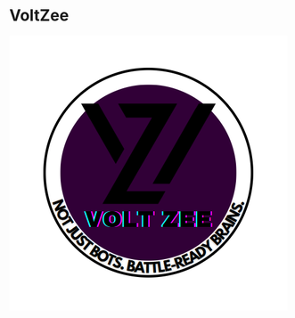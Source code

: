 # VoltZee
![Team Logo](https://github.com/Volt-Zee/WRO-Future-Engineer_volt-Zee/blob/16c4e55c3521c5d656a7622198a781e0a65f8976/volt%20zee%20logo.PNG)
